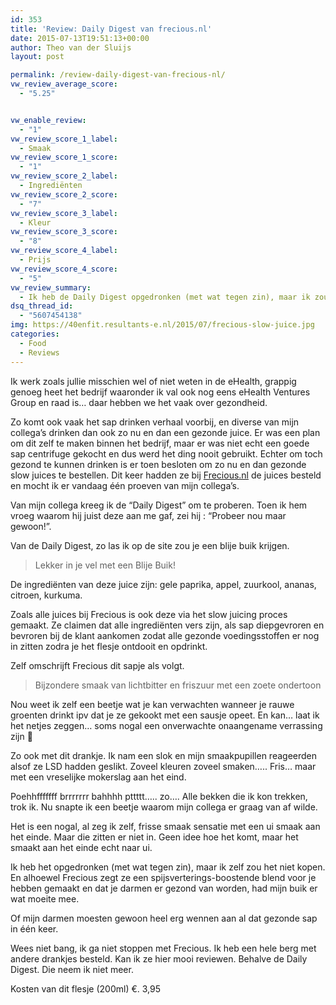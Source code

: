 ```yaml
---
id: 353
title: 'Review: Daily Digest van frecious.nl'
date: 2015-07-13T19:51:13+00:00
author: Theo van der Sluijs
layout: post

permalink: /review-daily-digest-van-frecious-nl/
vw_review_average_score:
  - "5.25"


vw_enable_review:
  - "1"
vw_review_score_1_label:
  - Smaak
vw_review_score_1_score:
  - "1"
vw_review_score_2_label:
  - Ingrediënten
vw_review_score_2_score:
  - "7"
vw_review_score_3_label:
  - Kleur
vw_review_score_3_score:
  - "8"
vw_review_score_4_label:
  - Prijs
vw_review_score_4_score:
  - "5"
vw_review_summary:
  - Ik heb de Daily Digest opgedronken (met wat tegen zin), maar ik zou het niet kopen. En alhoewel Frecious zegt ze een spijsverterings-boostende blend voor je hebben gemaakt en dat je darmen er gezond van worden, waren mijn darmen het er daar niet echt mee eens.
dsq_thread_id:
  - "5607454138"
img: https://40enfit.resultants-e.nl/2015/07/frecious-slow-juice.jpg
categories:
  - Food
  - Reviews
---
```

Ik werk zoals jullie misschien wel of niet weten in de eHealth, grappig genoeg heet het bedrijf waaronder ik val ook nog eens eHealth Ventures Group en raad is&#8230; daar hebben we het vaak over gezondheid.

Zo komt ook vaak het sap drinken verhaal voorbij, en diverse van mijn collega&#8217;s drinken dan ook zo nu en dan een gezonde juice. Er was een plan om dit zelf te maken binnen het bedrijf, maar er was niet echt een goede sap centrifuge gekocht en dus werd het ding nooit gebruikt. Echter om toch gezond te kunnen drinken is er toen besloten om zo nu en dan gezonde slow juices te bestellen. Dit keer hadden ze bij [Frecious.nl](http://www.Frecious.nl) de juices besteld en mocht ik er vandaag één proeven van mijn collega&#8217;s.<!--more-->

Van mijn collega kreeg ik de &#8220;Daily Digest&#8221; om te proberen. Toen ik hem vroeg waarom hij juist deze aan me gaf, zei hij : &#8220;Probeer nou maar gewoon!&#8221;.

Van de Daily Digest, zo las ik op de site zou je een blije buik krijgen.

> Lekker in je vel met een Blije Buik!

De ingrediënten van deze juice zijn: gele paprika, appel, zuurkool, ananas, citroen, kurkuma.

Zoals alle juices bij Frecious is ook deze via het slow juicing proces gemaakt. Ze claimen dat alle ingrediënten vers zijn, als sap diepgevroren en bevroren bij de klant aankomen zodat alle gezonde voedingsstoffen er nog in zitten zodra je het flesje ontdooit en opdrinkt.

Zelf omschrijft Frecious dit sapje als volgt.

> Bijzondere smaak van lichtbitter en friszuur met een zoete ondertoon

Nou weet ik zelf een beetje wat je kan verwachten wanneer je rauwe groenten drinkt ipv dat je ze gekookt met een sausje opeet. En kan&#8230; laat ik het netjes zeggen&#8230; soms nogal een onverwachte onaangename verrassing zijn 🙂

Zo ook met dit drankje. Ik nam een slok en mijn smaakpupillen reageerden alsof ze LSD hadden geslikt. Zoveel kleuren zoveel smaken&#8230;.. Fris&#8230; maar met een vreselijke mokerslag aan het eind.

Poehhfffffff brrrrrrr bahhhh pttttt&#8230;.. zo&#8230;. Alle bekken die ik kon trekken, trok ik. Nu snapte ik een beetje waarom mijn collega er graag van af wilde.

Het is een nogal, al zeg ik zelf, frisse smaak sensatie met een ui smaak aan het einde. Maar die zitten er niet in. Geen idee hoe het komt, maar het smaakt aan het einde echt naar ui.

Ik heb het opgedronken (met wat tegen zin), maar ik zelf zou het niet kopen. En alhoewel Frecious zegt ze een spijsverterings-boostende blend voor je hebben gemaakt en dat je darmen er gezond van worden, had mijn buik er wat moeite mee.

Of mijn darmen moesten gewoon heel erg wennen aan al dat gezonde sap in één keer.

Wees niet bang, ik ga niet stoppen met Frecious. Ik heb een hele berg met andere drankjes besteld. Kan ik ze hier mooi reviewen. Behalve de Daily Digest. Die neem ik niet meer.

Kosten van dit flesje (200ml) €. 3,95